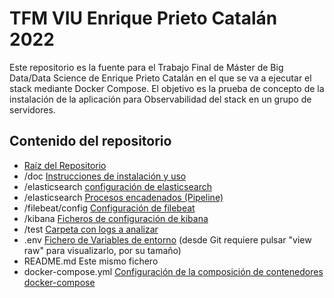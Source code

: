 # TFM VIU Enrique Prieto Catalán 2022

Este repositorio es la fuente para el Trabajo Final de Máster de Big Data/Data Science de Enrique Prieto Catalán en el que se va a ejecutar el stack mediante Docker Compose.
El objetivo es la prueba de concepto de la instalación de la aplicación para Observabilidad del stack en un grupo de servidores.

## Contenido del repositorio

- [Raíz del Repositorio](./)
- /doc [Instrucciones de instalación y uso](./doc/README.md)
- /elasticsearch [configuración de elasticsearch](/elasticsearch/config/elasticsearch.yml)
- /elasticsearch [Procesos encadenados (Pipeline)](/elasticsearch/ingest/logs-pipeline)
- /filebeat/config [Configuración de filebeat](/filebeat/config/filebeat.yml)
- /kibana [Ficheros de configuración de kibana](/kibana/config/kibana.yml)
- /test [Carpeta con logs a analizar](test/sample-json-logs.log)
- .env [Fichero de Variables de entorno](/.env) (desde Git requiere pulsar "view raw" para visualizarlo, por su tamaño)
- README.md Este mismo fichero
- docker-compose.yml [Configuración de la composición de contenedores docker-compose](docker-compose.yml) 
